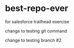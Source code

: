 # best-repo-ever
for salesforce trailhead exercise

change to testing git command

change to testing branch #2